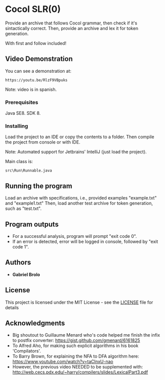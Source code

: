 # Cocol SLR(0)

Provide an archive that follows Cocol grammar, then check if it's sintactically correct. Then, provide
an archive and lex it for token generation.

With first and follow included!

## Video Demonstration

You can see a demonstration at:

```
https://youtu.be/RlzF9VBpuks
```

Note: video is in spanish.

### Prerequisites

Java SE8. SDK 8.

### Installing

Load the project to an IDE or copy the contents to a folder. 
Then compile the project from console or with IDE.

Note: Automated support for Jetbrains' IntelliJ (just load the project).

Main class is:

```
src\Run\Runnable.java
```

## Running the program

Load an archive with specifications, i.e., provided examples "example.txt" and "example1.txt"
Then, load another test archive for token generation, such as "test.txt".

## Program outputs

* For a successful analysis, program will prompt "exit code 0".
* If an error is detected, error will be logged in console, followed by "exit code 1".

## Authors

* **Gabriel Brolo** 

## License

This project is licensed under the MIT License - see the [LICENSE](LICENSE) file for details

## Acknowledgments

* Big shoutout to Guillaume Menard who's code helped me finish the infix to postfix converter:
https://gist.github.com/gmenard/6161825
* To Alfred Aho, for making such explicit algorithms in his book 'Compilators'.
* To Barry Brown, for explaining the NFA to DFA algorithm here: https://www.youtube.com/watch?v=taClnxU-nao
* However, the previous video NEEDED to be supplemented with: 
http://web.cecs.pdx.edu/~harry/compilers/slides/LexicalPart3.pdf
